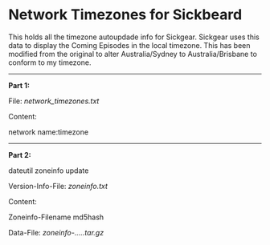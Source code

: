 Network Timezones for Sickbeard
====================

This holds all the timezone autoupdade info for Sickgear. Sickgear uses this data to display the Coming Episodes in the local timezone.
This has been modified from the original to alter Australia/Sydney to Australia/Brisbane to conform to my timezone.

----------

**Part 1:**

File: *network_timezones.txt*

Content:

network name:timezone


----------


**Part 2:**

dateutil zoneinfo update

Version-Info-File: *zoneinfo.txt*

Content:

Zoneinfo-Filename md5hash


Data-File: *zoneinfo-.....tar.gz*
